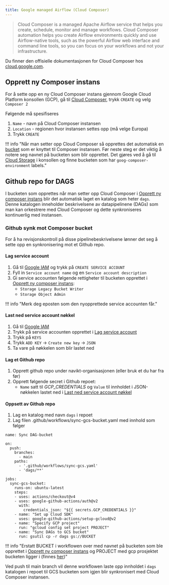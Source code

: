 ```yaml
---
title: Google managed Airflow (Cloud Composer)
---
```


> Cloud Composer is a managed Apache Airflow service that helps you create, schedule, monitor and manage workflows.
> Cloud Composer automation helps you create Airflow environments quickly and use Airflow-native tools, such as the powerful Airflow web interface and command line tools, so you can focus on your workflows and not your infrastructure.

Du finner den offisielle dokumentasjonen for Cloud Composer hos [cloud.google.com](https://cloud.google.com/composer/docs/concepts/overview).

## Opprett ny Composer instans
For å sette opp en ny Cloud Composer instans gjennom Google Cloud Platform konsollen (GCP),
gå til [Cloud Composer](https://console.cloud.google.com/composer), trykk `CREATE` og velg `Composer 2`

Følgende må spesifiseres

1. `Name` - navn på Cloud Composer instansen
2. `Location` - regionen hvor instansen settes opp (må velge Europa)
3. Trykk `CREATE`

!!! info "Når man setter opp Cloud Composer så opprettes det automatisk en [bucket](https://cloud.google.com/storage/docs/introduction) som er knyttet til Composer instansen. Før neste steg er det viktig å notere seg navnet på bucketen som blir opprettet. Det gjøres ved å gå til [Cloud Storage](https://console.cloud.google.com/storage) i konsollen og finne bucketen som har `goog-composer-environment` labels."

## Github repo for DAGS
I bucketen som opprettes når man setter opp Cloud Composer i [Opprett ny composer instans](cloud-composer#opprett-ny-composer-instans) blir det automatisk laget en katalog som heter `dags`.
Denne katalogen inneholder beskrivelsene av datapipelinene (DAGs) som man kan orkestrere med Cloud Composer og dette synkroniseres kontinuerlig med instansen.

### Github synk mot Composer bucket
For å ha revisjonskontroll på disse pipelinebeskrivelsene lønner det seg å sette opp en synkronisering mot et Github repo.

#### Lag service account
1. Gå til [Google IAM](https://console.cloud.google.com/iam-admin/serviceaccounts)
og trykk på `CREATE SERVICE ACCOUNT`
2. Fyll in `Service account name` og en `Service account description`
4. Gi service accounten følgende rettigheter til bucketen opprettet i [Opprett ny composer instans](cloud-composer#opprett-ny-composer-instans):
    - `Storage Legacy Bucket Writer`
    - `Storage Object Admin`

!!! info "Merk deg eposten som den nyopprettede service accounten får."

#### Last ned service account nøkkel
1. Gå til [Google IAM](https://console.cloud.google.com/iam-admin/serviceaccounts)
2. Trykk på service accounten opprettet i [Lag service account](cloud-composer#lag-service-account)
3. Trykk på `KEYS`
4. Trykk `ADD KEY` -> `Create new key` -> `JSON`
5. Ta vare på nøkkelen som blir lastet ned

#### Lag et Github repo
1. Opprett github repo under navikt-organisasjonen (eller bruk et du har fra før)
2. Opprett følgende secret i Github repoet:
    - `Name` satt til _GCP_CREDENTIALS_ og `Value` til innholdet i JSON-nøkkelen lastet ned i [Last ned service account nøkkel](cloud-composer#last-ned-service-account-nøkkel)

#### Oppsett av Github repo
1. Lag en katalog med navn `dags` i repoet
2. Lag filen .github/workflows/sync-gcs-bucket.yaml med innhold som følger

````
name: Sync DAG-bucket

on:
  push:
    branches:
      - main
    paths:
      - '.github/workflows/sync-gcs.yaml'
      - 'dags/**'

jobs:
  sync-gcs-bucket:
    runs-on: ubuntu-latest
    steps:
    - uses: actions/checkout@v4
    - uses: google-github-actions/auth@v2
      with:
        credentials_json: "${{ secrets.GCP_CREDENTIALS }}"
    - name: "Set up Cloud SDK"
      uses: google-github-actions/setup-gcloud@v2
    - name: "Specify GCP project"
      run: "gcloud config set project PROJECT"
    - name: "Sync DAGs to GCS bucket"
      run: gsutil cp -r dags gs://BUCKET
````

!!! info "Erstatt BUCKET i workflowen over med navnet på bucketen som ble opprettet i [Opprett ny composer instans](cloud-composer#opprett-ny-composer-instans) og PROJECT med gcp prosjektet bucketen ligger i (finnes [her](https://console.cloud.google.com/home/dashboard))"


Ved push til main branch vil denne workflowen laste opp innholdet i `dags` katalogen i repoet til GCS bucketen 
som igjen blir synkronisert  med Cloud Composer instansen.
